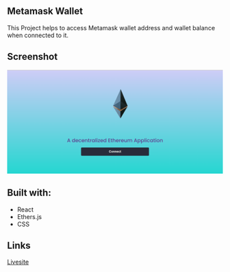 ## Metamask Wallet

This Project helps to access Metamask wallet address and wallet balance when connected to it.

## Screenshot

![Screenshot](./src/assets/Screenshot.png)

## Built with:

- React
- Ethers.js
- CSS

## Links

[Livesite](https://mellow-valkyrie-9d3599.netlify.app/)